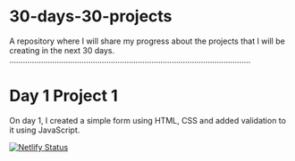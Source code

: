 # 30-days-30-projects
A repository where I will share my progress about the projects that I will be creating in the next 30 days.
...........................................................................................................

# Day 1 Project 1
On day 1, I created a simple form using HTML, CSS and added validation to it using JavaScript.



[![Netlify Status](https://api.netlify.com/api/v1/badges/f7fca4a4-14be-42f5-9e56-128b94e32361/deploy-status)](https://app.netlify.com/sites/hopeful-engelbart-07ddd4/deploys)
